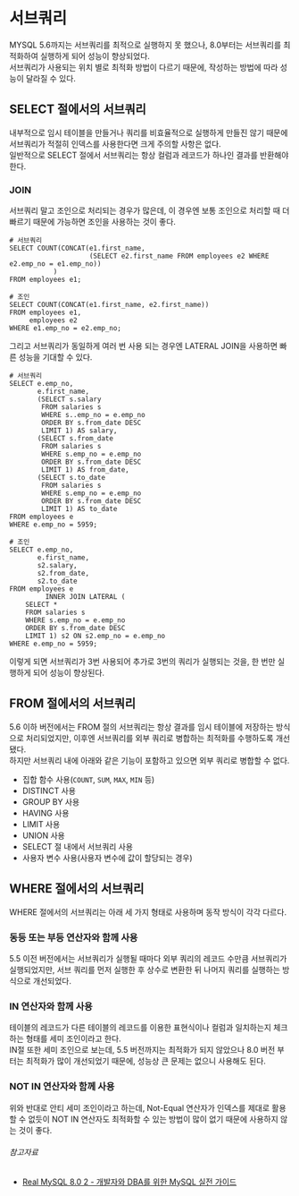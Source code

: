 # 서브쿼리

MYSQL 5.6까지는 서브쿼리를 최적으로 실행하지 못 했으나, 8.0부터는 서브쿼리를 최적화하여 실행하게 되어 성능이 향상되었다.  
서브쿼리가 사용되는 위치 별로 최적화 방법이 다르기 때문에, 작성하는 방법에 따라 성능이 달라질 수 있다.

## SELECT 절에서의 서브쿼리

내부적으로 임시 테이블을 만들거나 쿼리를 비효율적으로 실행하게 만들진 않기 때문에 서브쿼리가 적절히 인덱스를 사용한다면 크게 주의할 사항은 없다.  
일반적으로 SELECT 절에서 서브쿼리는 항상 컬럼과 레코드가 하나인 결과를 반환해야 한다.

### JOIN

서브쿼리 말고 조인으로 처리되는 경우가 많은데, 이 경우엔 보통 조인으로 처리할 때 더 빠르기 때문에 가능하면 조인을 사용하는 것이 좋다.

```mysql
# 서브쿼리
SELECT COUNT(CONCAT(e1.first_name,
                    (SELECT e2.first_name FROM employees e2 WHERE e2.emp_no = e1.emp_no))
           )
FROM employees e1;

# 조인
SELECT COUNT(CONCAT(e1.first_name, e2.first_name))
FROM employees e1,
     employees e2
WHERE e1.emp_no = e2.emp_no;
```

그리고 서브쿼리가 동일하게 여러 번 사용 되는 경우엔 LATERAL JOIN을 사용하면 빠른 성능을 기대할 수 있다.

```mysql
# 서브쿼리
SELECT e.emp_no,
       e.first_name,
       (SELECT s.salary
        FROM salaries s
        WHERE s..emp_no = e.emp_no
        ORDER BY s.from_date DESC
        LIMIT 1) AS salary,
       (SELECT s.from_date
        FROM salaries s
        WHERE s.emp_no = e.emp_no
        ORDER BY s.from_date DESC
        LIMIT 1) AS from_date,
       (SELECT s.to_date
        FROM salaries s
        WHERE s.emp_no = e.emp_no
        ORDER BY s.from_date DESC
        LIMIT 1) AS to_date
FROM employees e
WHERE e.emp_no = 5959;

# 조인
SELECT e.emp_no,
       e.first_name,
       s2.salary,
       s2.from_date,
       s2.to_date
FROM employees e
         INNER JOIN LATERAL (
    SELECT *
    FROM salaries s
    WHERE s.emp_no = e.emp_no
    ORDER BY s.from_date DESC
    LIMIT 1) s2 ON s2.emp_no = e.emp_no
WHERE e.emp_no = 5959;
```

이렇게 되면 서브쿼리가 3번 사용되어 추가로 3번의 쿼리가 실행되는 것을, 한 번만 실행하게 되어 성능이 향상된다.

## FROM 절에서의 서브쿼리

5.6 이하 버전에서는 FROM 절의 서브쿼리는 항상 결과를 임시 테이블에 저장하는 방식으로 처리되었지만, 이후엔 서브쿼리를 외부 쿼리로 병합하는 최적화를 수행하도록 개선됐다.  
하지만 서브쿼리 내에 아래와 같은 기능이 포함하고 있으면 외부 쿼리로 병합할 수 없다.

- 집합 함수 사용(`COUNT`, `SUM`, `MAX`, `MIN` 등)
- DISTINCT 사용
- GROUP BY 사용
- HAVING 사용
- LIMIT 사용
- UNION 사용
- SELECT 절 내에서 서브쿼리 사용
- 사용자 변수 사용(사용자 변수에 값이 할당되는 경우)

## WHERE 절에서의 서브쿼리

WHERE 절에서의 서브쿼리는 아래 세 가지 형태로 사용하며 동작 방식이 각각 다르다.

### 동등 또는 부등 연산자와 함께 사용

5.5 이전 버전에서는 서브쿼리가 실행될 때마다 외부 쿼리의 레코드 수만큼 서브쿼리가 실행되었지만,
서브 쿼리를 먼저 실행한 후 상수로 변환한 뒤 나머지 쿼리를 실행하는 방식으로 개선되었다.

### IN 연산자와 함께 사용

테이블의 레코드가 다른 테이블의 레코드를 이용한 표현식이나 컬럼과 일치하는지 체크하는 형태를 세미 조인이라고 한다.  
IN절 또한 세미 조인으로 보는데, 5.5 버전까지는 최적화가 되지 않았으나 8.0 버전 부터는 최적화가 많이 개선되었기 때문에, 성능상 큰 문제는 없으니 사용해도 된다.

### NOT IN 연산자와 함께 사용

위와 반대로 안티 세미 조인이라고 하는데, Not-Equal 연산자가 인덱스를 제대로 활용할 수 없듯이 NOT IN 연산자도 최적화할 수 있는 방법이 많이 없기 때문에 사용하지 않는 것이 좋다.

###### 참고자료

- [Real MySQL 8.0 2 - 개발자와 DBA를 위한 MySQL 실전 가이드](https://www.nl.go.kr/seoji/contents/S80100000000.do?schM=intgr_detail_view_isbn&page=1&pageUnit=10&schType=simple&schStr=Real+MySql+8.0&isbn=9791158392727&cipId=228440238%2C)
